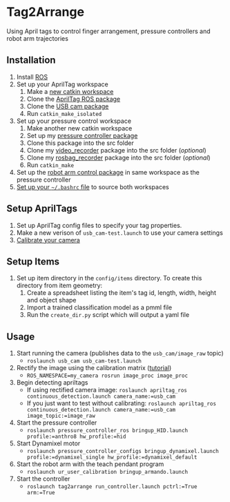 # Tag2Arrange

Using April tags to control finger arrangement, pressure controllers and robot arm trajectories

## Installation
1. Install [ROS](https://www.ros.org/)
2. Set up your AprilTag workspace
    1. Make a [new catkin workspace](http://wiki.ros.org/catkin/Tutorials/create_a_workspace)
    2. Clone the [AprilTag ROS package](https://github.com/AprilRobotics/apriltag_ros)
    3. Clone the [USB cam package](http://wiki.ros.org/usb_cam)
    4. Run `catkin_make_isolated`
3. Set up your pressure control workspace
    1. Make another new catkin workspace
    2. Set up my [pressure controller package](https://ctrl-p.cbteeple.com/latest/ros-driver)
    3. Clone this package into the src folder
    4. Clone my [video_recorder](https://github.com/cbteeple/ros_video_recorder) package into the src folder (_optional_)
    5. Clone my [rosbag_recorder](https://github.com/cbteeple/rosbag-recorder) package into the src folder (_optional_)
    6. Run `catkin_make`
4. Set up the [robot arm control package](https://github.com/cbteeple/simple_ur_move) in same workspace as the pressure controller
5. [Set up your `~/.bashrc` file](https://docs.cbteeple.com/robot/ros#setting-up-ros-on-linux) to source both workspaces

## Setup AprilTags
1. Set up AprilTag config files to specify your tag properties.
2. Make a new verison of `usb_cam-test.launch` to use your camera settings
3. [Calibrate your camera](https://github.com/NVlabs/Deep_Object_Pose/blob/master/doc/camera_tutorial.md)
## Setup Items
1. Set up item directory in the `config/items` directory.
To create this directory from item geometry:
    1. Create a spreadsheet listing the item's tag id, length, width, height and object shape
    2. Import a trained classification model as a pmml file
    3. Run the `create_dir.py` script which will output a yaml file
    
## Usage

1. Start running the camera (publishes data to the `usb_cam/image_raw` topic)
    - `roslaunch usb_cam usb_cam-test.launch`
2. Rectify the image using the calibration matrix ([tutorial](http://wiki.ros.org/image_proc))
    - `ROS_NAMESPACE=my_camera rosrun image_proc image_proc`
3. Begin detecting apriltags
    - If using rectified camera image: `roslaunch apriltag_ros continuous_detection.launch camera_name:=usb_cam`
    - If you just want to test without calibrating: `roslaunch apriltag_ros continuous_detection.launch camera_name:=usb_cam image_topic:=image_raw`
4. Start the pressure controller
    - `roslaunch pressure_controller_ros bringup_HID.launch profile:=anthro8 hw_profile:=hid`
5. Start Dynamixel motor
    - `roslaunch pressure_controller_configs bringup_dynamixel.launch profile:=dynamixel_single hw_profile:=dynamixel_default`
6. Start the robot arm with the teach pendant program
    - `roslaunch ur_user_calibration bringup_armando.launch`
7. Start the controller
    - `roslaunch tag2arrange run_controller.launch pctrl:=True arm:=True`

